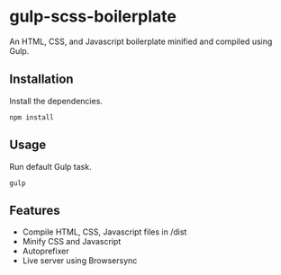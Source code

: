 # gulp-scss-boilerplate

An HTML, CSS, and Javascript boilerplate minified and compiled using Gulp.

## Installation

Install the dependencies.

`npm install`

## Usage

Run default Gulp task.

`gulp`

## Features

* Compile HTML, CSS, Javascript files in /dist
* Minify CSS and Javascript
* Autoprefixer
* Live server using Browsersync
